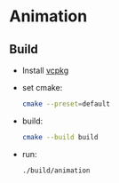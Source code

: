 # Animation

## Build
  - Install [vcpkg](https://learn.microsoft.com/en-us/vcpkg/get_started/get-started?pivots=shell-bash)

  - set cmake:

    ```sh
    cmake --preset=default
    ```

  - build:
    
    ```sh
    cmake --build build
    ```

  - run:
    
    ```sh
    ./build/animation
    ```
